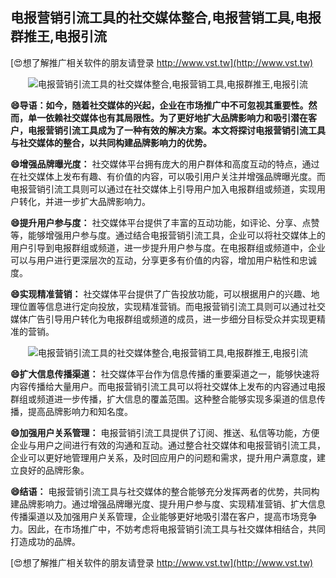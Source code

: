 ## **电报营销引流工具的社交媒体整合,电报营销工具,电报群推王,电报引流**

[😍想了解推广相关软件的朋友请登录 http://www.vst.tw](http://www.vst.tw)

 <center><img src="https://vst.tw/MP4/tuiguang/png/2.png" alt="电报营销引流工具的社交媒体整合,电报营销工具,电报群推王,电报引流"></center>

**😄导语：如今，随着社交媒体的兴起，企业在市场推广中不可忽视其重要性。然而，单一依赖社交媒体也有其局限性。为了更好地扩大品牌影响力和吸引潜在客户，电报营销引流工具成为了一种有效的解决方案。本文将探讨电报营销引流工具与社交媒体的整合，以共同构建品牌影响力的优势。**

**😄增强品牌曝光度：**
社交媒体平台拥有庞大的用户群体和高度互动的特点，通过在社交媒体上发布有趣、有价值的内容，可以吸引用户关注并增强品牌曝光度。而电报营销引流工具则可以通过在社交媒体上引导用户加入电报群组或频道，实现用户转化，并进一步扩大品牌影响力。

**😄提升用户参与度：**
社交媒体平台提供了丰富的互动功能，如评论、分享、点赞等，能够增强用户参与度。通过结合电报营销引流工具，企业可以将社交媒体上的用户引导到电报群组或频道，进一步提升用户参与度。在电报群组或频道中，企业可以与用户进行更深层次的互动，分享更多有价值的内容，增加用户粘性和忠诚度。

**😄实现精准营销：**
社交媒体平台提供了广告投放功能，可以根据用户的兴趣、地理位置等信息进行定向投放，实现精准营销。而电报营销引流工具则可以通过社交媒体广告引导用户转化为电报群组或频道的成员，进一步细分目标受众并实现更精准的营销。

 <center><img src="https://vst.tw/MP4/tuiguang/png/4.png" alt="电报营销引流工具的社交媒体整合,电报营销工具,电报群推王,电报引流"></center>

**😄扩大信息传播渠道：**
社交媒体平台作为信息传播的重要渠道之一，能够快速将内容传播给大量用户。而电报营销引流工具可以将社交媒体上发布的内容通过电报群组或频道进一步传播，扩大信息的覆盖范围。这种整合能够实现多渠道的信息传播，提高品牌影响力和知名度。

**😄加强用户关系管理：**
电报营销引流工具提供了订阅、推送、私信等功能，方便企业与用户之间进行有效的沟通和互动。通过整合社交媒体和电报营销引流工具，企业可以更好地管理用户关系，及时回应用户的问题和需求，提升用户满意度，建立良好的品牌形象。

**😄结语：**
电报营销引流工具与社交媒体的整合能够充分发挥两者的优势，共同构建品牌影响力。通过增强品牌曝光度、提升用户参与度、实现精准营销、扩大信息传播渠道以及加强用户关系管理，企业能够更好地吸引潜在客户，提高市场竞争力。因此，在市场推广中，不妨考虑将电报营销引流工具与社交媒体相结合，共同打造成功的品牌。

[😍想了解推广相关软件的朋友请登录 http://www.vst.tw](http://www.vst.tw)



